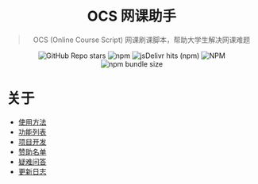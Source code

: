 <div align="center">
 
# OCS 网课助手
 
> OCS (Online Course Script) 网课刷课脚本，帮助大学生解决网课难题

![GitHub Repo stars](https://img.shields.io/github/stars/enncy/online-course-script?style=flat-square)
![npm](https://img.shields.io/npm/v/ocsjs?color=red&style=flat-square)
![jsDelivr hits (npm)](https://img.shields.io/jsdelivr/npm/hd/ocsjs?color=%23ff5627&label=jsDelivr&logoColor=%23555555&style=flat-square)
![NPM](https://img.shields.io/npm/l/ocsjs?style=flat-square)
![npm bundle size](https://img.shields.io/bundlephobia/min/ocsjs?style=flat-square)

</div>

# 关于

-   [使用方法](https://docs.ocsjs.com)
-   [功能列表](https://docs.ocsjs.com/feat-list)
-   [项目开发](https://docs.ocsjs.com/api)
-   [赞助名单](https://docs.ocsjs.com/sponsors)
-   [疑难问答](https://docs.ocsjs.com/FQA)
-   [更新日志](CHANGELOG.md)
 
